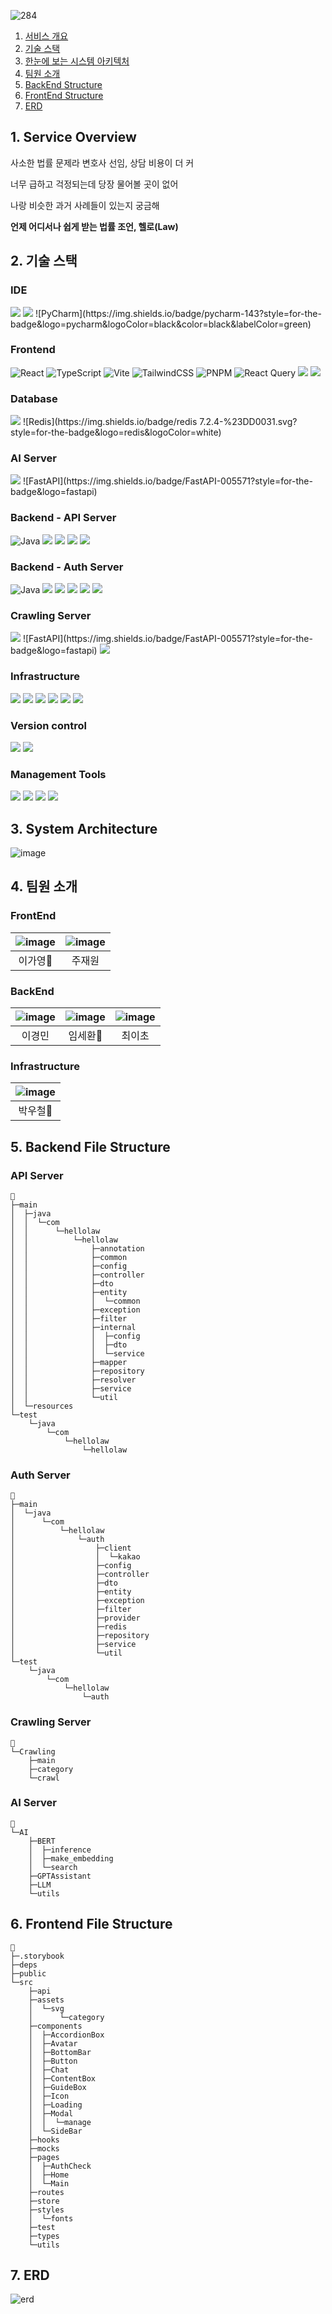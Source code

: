 ![284](/uploads/43ca7c08310448ebce2cf7b83c54f058/284.png)

1. [서비스 개요](#1-service-overview)
1. [기술 스택](#2-기술-스택)
1. [한눈에 보는 시스템 아키텍처](#3-system-architecture)
1. [팀원 소개](#4-팀원-소개)
1. [BackEnd Structure](#5-backend-file-structure)
1. [FrontEnd Structure](#6-frontend-file-structure)
1. [ERD](#7-erd)

## 1. Service Overview
사소한 법률 문제라 변호사 선임, 상담 비용이 더 커

너무 급하고 걱정되는데 당장 물어볼 곳이 없어

나랑 비슷한 과거 사례들이 있는지 궁금해

**언제 어디서나 쉽게 받는 법률 조언, 헬로(Law)**

## 2. 기술 스택

### IDE
<img src="https://img.shields.io/badge/intellij idea-000000?style=for-the-badge&logo=intellij idea&logoColor=white">
<img src="https://img.shields.io/badge/visual studio code-007ACC?style=for-the-badge&logo=visualstudiocode&logoColor=white">
![PyCharm](https://img.shields.io/badge/pycharm-143?style=for-the-badge&logo=pycharm&logoColor=black&color=black&labelColor=green)

### Frontend
![React](https://img.shields.io/badge/react-%2320232a.svg?style=for-the-badge&logo=react&logoColor=%2361DAFB)
![TypeScript](https://img.shields.io/badge/typescript-%23007ACC.svg?style=for-the-badge&logo=typescript&logoColor=white)
![Vite](https://img.shields.io/badge/vite-%23646CFF.svg?style=for-the-badge&logo=vite&logoColor=white)
![TailwindCSS](https://img.shields.io/badge/tailwindcss-%2338B2AC.svg?style=for-the-badge&logo=tailwind-css&logoColor=white)
![PNPM](https://img.shields.io/badge/pnpm-%234a4a4a.svg?style=for-the-badge&logo=pnpm&logoColor=f69220)
![React Query](https://img.shields.io/badge/-React%20Query-FF4154?style=for-the-badge&logo=react%20query&logoColor=white)
<img src="https://img.shields.io/badge/storybook-FF4785?style=for-the-badge&logo=storybook&logoColor=white">
<img src="https://img.shields.io/badge/mock service worker-FF6A33?style=for-the-badge&logo=mockserviceworker&logoColor=white">

### Database
<img src="https://img.shields.io/badge/mysql 5.6-4479A1?style=for-the-badge&logo=mysql&logoColor=white">
![Redis](https://img.shields.io/badge/redis 7.2.4-%23DD0031.svg?style=for-the-badge&logo=redis&logoColor=white)

### AI Server
<img src="https://img.shields.io/badge/python 3.12.0-3670A0?style=for-the-badge&logo=python&logoColor=ffdd54">
![FastAPI](https://img.shields.io/badge/FastAPI-005571?style=for-the-badge&logo=fastapi)

### Backend - API Server
![Java](https://img.shields.io/badge/java17-%23ED8B00.svg?style=for-the-badge&logo=openjdk&logoColor=white)
<img src="https://img.shields.io/badge/spring boot 3.2.5-6DB33F?style=for-the-badge&logo=spring boot&logoColor=white">
<img src="https://img.shields.io/badge/spring data jpa 3.2.1-6DB33F?style=for-the-badge&logo=t&logoColor=white">
<img src="https://img.shields.io/badge/junit5-25A162?style=for-the-badge&logo=junit5&logoColor=white">
<img src="https://img.shields.io/badge/querydsl 5.0.0-000000?style=for-the-badge&logo=&logoColor=white">

### Backend - Auth Server
![Java](https://img.shields.io/badge/java17-%23ED8B00.svg?style=for-the-badge&logo=openjdk&logoColor=white)
<img src="https://img.shields.io/badge/spring boot 3.2.5-6DB33F?style=for-the-badge&logo=spring boot&logoColor=white">
<img src="https://img.shields.io/badge/spring security 6.2.1-6DB33F?style=for-the-badge&logo=spring security&logoColor=white">
<img src="https://img.shields.io/badge/spring data jpa 3.2.1-6DB33F?style=for-the-badge&logo=t&logoColor=white">
<img src="https://img.shields.io/badge/JWT 0.8.0-000000?style=for-the-badge&logo=jsonwebtokens&logoColor=FFFFFF">
<img src="https://img.shields.io/badge/querydsl 5.0.0-000000?style=for-the-badge&logo=&logoColor=white">

### Crawling Server
<img src="https://img.shields.io/badge/python 3.10-3670A0?style=for-the-badge&logo=python&logoColor=ffdd54">
![FastAPI](https://img.shields.io/badge/FastAPI-005571?style=for-the-badge&logo=fastapi)
<img src="https://img.shields.io/badge/BeautifulSoup-000000?style=for-the-badge&logo=&logoColor=white">

### Infrastructure
<img src="https://img.shields.io/badge/jenkins-D24939?style=for-the-badge&logo=jenkins&logoColor=white">
<img src="https://img.shields.io/badge/docker-2496ED?style=for-the-badge&logo=docker&logoColor=white">
<img src="https://img.shields.io/badge/aws ec2-FF9900?style=for-the-badge&logo=amazon ec2&logoColor=white">
<img src="https://img.shields.io/badge/eks-58ACFA?style=for-the-badge&logo=Amazon%20EKS&logoColor=white">
<img src="https://img.shields.io/badge/k8s-326CE5?style=for-the-badge&logo=Kubernetes&logoColor=white">
<img src="https://img.shields.io/badge/fluentd-0E83C8?style=for-the-badge&logo=Fluentd&logoColor=white">

### Version control
<img src="https://img.shields.io/badge/git-F05032?style=for-the-badge&logo=git&logoColor=white">
<img src="https://img.shields.io/badge/gitlab-FC6D26?style=for-the-badge&logo=gitlab&logoColor=white">


### Management Tools
<img src="https://img.shields.io/badge/jira software-0052CC?style=for-the-badge&logo=jira software&logoColor=white">
<img src="https://img.shields.io/badge/mattermost-0058CC?style=for-the-badge&logo=mattermost&logoColor=white">
<img src="https://img.shields.io/badge/notion-000000?style=for-the-badge&logo=notion&logoColor=white">
<img src="https://img.shields.io/badge/figma-F24E1E?style=for-the-badge&logo=figma&logoColor=white">


## 3. System Architecture
![image](/uploads/952614172f07471da7f468f7451a63c6/image.png)

## 4. 팀원 소개
### FrontEnd
|![image](/uploads/107636f799143eb3713ba184b544cb32/image.png)|![image](/uploads/d7a40e2afdc7474e554027cf61301915/image.png)|
|:---:|:---:|
|이가영👑|주재원|

### BackEnd
|![image](/uploads/e9090306bf42973c97e92b929cb1cd7b/image.png)|![image](/uploads/32be6c30dd40dad075ef921b1fc1094d/image.png)|![image](/uploads/a9ae2d60ba3b8e0c07573fe25c72a052/image.png)|
|:---:|:---:|:---:|
|이경민|임세환👑|최이초|

### Infrastructure
|![image](/uploads/74f1dada54809dfa5f590d76c5772d76/image.png)|
|:---:|
|박우철👑|

## 5. Backend File Structure

### API Server
```
📁
├─main
│  ├─java
│  │  └─com
│  │      └─hellolaw
│  │          └─hellolaw
│  │              ├─annotation
│  │              ├─common
│  │              ├─config
│  │              ├─controller
│  │              ├─dto
│  │              ├─entity
│  │              │  └─common
│  │              ├─exception
│  │              ├─filter
│  │              ├─internal
│  │              │  ├─config
│  │              │  ├─dto
│  │              │  └─service
│  │              ├─mapper
│  │              ├─repository
│  │              ├─resolver
│  │              ├─service
│  │              └─util
│  └─resources
└─test
    └─java
        └─com
            └─hellolaw
                └─hellolaw
```

### Auth Server
```
📁
├─main
│  └─java
│      └─com
│          └─hellolaw
│              └─auth
│                  ├─client
│                  │  └─kakao
│                  ├─config
│                  ├─controller
│                  ├─dto
│                  ├─entity
│                  ├─exception
│                  ├─filter
│                  ├─provider
│                  ├─redis
│                  ├─repository
│                  ├─service
│                  └─util
└─test
    └─java
        └─com
            └─hellolaw
                └─auth
```

### Crawling Server
```
📁
└─Crawling
    ├─main
    ├─category
    └─crawl
```

### AI Server
```
📁
└─AI
    ├─BERT
    │  ├─inference
    │  ├─make_embedding
    │  └─search
    ├─GPTAssistant
    ├─LLM
    └─utils
```

## 6. Frontend File Structure
```
📁
├─.storybook
├─deps
├─public
└─src
    ├─api
    ├─assets
    │  └─svg
    │      └─category
    ├─components
    │  ├─AccordionBox
    │  ├─Avatar
    │  ├─BottomBar
    │  ├─Button
    │  ├─Chat
    │  ├─ContentBox
    │  ├─GuideBox
    │  ├─Icon
    │  ├─Loading
    │  ├─Modal
    │  │  └─manage
    │  └─SideBar
    ├─hooks
    ├─mocks
    ├─pages
    │  ├─AuthCheck
    │  ├─Home
    │  └─Main
    ├─routes
    ├─store
    ├─styles
    │  └─fonts
    ├─test
    ├─types
    └─utils
```

## 7. ERD
![erd](/uploads/be725437d5f972139c708c0fd3ed09c7/erd.png)
